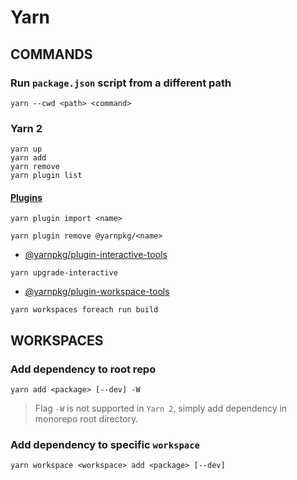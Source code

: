 # Yarn

## COMMANDS

### Run `package.json` script from a different path

```shell
yarn --cwd <path> <command>
```

### Yarn 2

```shell
yarn up
yarn add
yarn remove
yarn plugin list
```

#### [Plugins](https://yarnpkg.com/api/index.html)

```shell
yarn plugin import <name>
```

```shell
yarn plugin remove @yarnpkg/<name>
```

- [@yarnpkg/plugin-interactive-tools](https://yarnpkg.com/api/modules/plugin_interactive_tools.html)

```shell
yarn upgrade-interactive
```

- [@yarnpkg/plugin-workspace-tools](https://yarnpkg.com/api/modules/plugin_workspace_tools.html)

```shell
yarn workspaces foreach run build
```

## WORKSPACES

### Add dependency to root repo

```shell
yarn add <package> [--dev] -W
```

> Flag `-W` is not supported in `Yarn 2`, simply add dependency in monorepo root directory.

### Add dependency to specific `workspace`

```shell
yarn workspace <workspace> add <package> [--dev]
```
